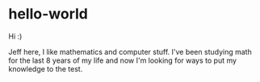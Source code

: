 # hello-world

Hi :)

Jeff here, I like mathematics and computer stuff.
I've been studying math for the last 8 years of my life and now I'm looking for ways to put my knowledge to the test.
